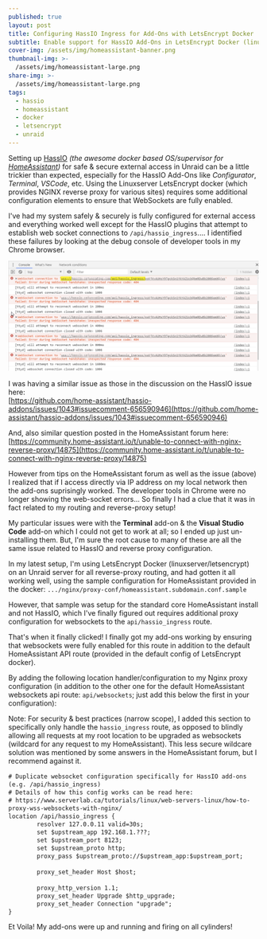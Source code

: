 ```yaml
---
published: true
layout: post
title: Configuring HassIO Ingress for Add-Ons with LetsEncrypt Docker
subtitle: Enable support for HassIO Add-Ons in LetsEncrypt Docker (linuxserver letsencrypt)
cover-img: /assets/img/homeassistant-banner.png
thumbnail-img: >-
  /assets/img/homeassistant-large.png
share-img: >-
  /assets/img/homeassistant-large.png
tags:
  - hassio
  - homeassistant
  - docker
  - letsencrypt
  - unraid
---
```

Setting up [HassIO](https://www.home-assistant.io/blog/2017/07/25/introducing-hassio/) *(the awesome docker based OS/supervisor for [HomeAssistant](https://www.home-assistant.io/))* for safe & secure external access in Unraid can be a little trickier than expected, especially for the HassIO Add-Ons like _Configurator_, _Terminal_, _VSCode_, etc.  Using the Linuxserver LetsEncrypt docker (which provides NGINX reverse proxy for various sites) requires some additional configuration elements to ensure that WebSockets are fully enabled.

I've had my system safely & securely is fully configured for external access and everything worked well except for the HassIO plugins that attempt to establish web socket connections to `/api/hassio_ingress`.... I identified these failures by looking at the debug console of developer tools in my Chrome browser.

<img src="../assets/img/2020-07-23-hassio-ingress-configuration-for-letsencrypt-docker/hassio-ingress-errors.png " class="medium center" data-zoomable />

I was having a similar issue as those in the discussion on the HassIO issue here:  
[https://github.com/home-assistant/hassio-addons/issues/1043#issuecomment-656590946](https://github.com/home-assistant/hassio-addons/issues/1043#issuecomment-656590946)

And, also similar question posted in the HomeAssistant forum here:  
[https://community.home-assistant.io/t/unable-to-connect-with-nginx-reverse-proxy/14875](https://community.home-assistant.io/t/unable-to-connect-with-nginx-reverse-proxy/14875)

However from tips on the HomeAssistant forum as well as the issue (above) I realized that if I access directly via IP address on my local network then the add-ons suprisingly worked. The developer tools in Chrome were no longer showing the web-socket errors...  So finally I had a clue that it was in fact related to my routing and reverse-proxy setup!

My particular issues were with the **Terminal** add-on & the **Visual Studio Code** add-on which I could not get to work at all; so I ended up just un-installing them. But, I'm sure the root cause to many of these are all the same issue related to HassIO and reverse proxy configuration.

In my latest setup, I'm using LetsEncrypt Docker (linuxserver/letsencrypt) on an Unraid server for all reverse-proxy routing, and had gotten it all working well, using the sample configuration for HomeAssistant provided in the docker:
`.../nginx/proxy-conf/homeassistant.subdomain.conf.sample`

However, that sample was setup for the standard core HomeAssistant install and not HassIO, which I've finally figured out requires additional proxy configuration for websockets to the `api/hassio_ingress` route.

That's when it finally clicked! I finally got my add-ons working by ensuring that websockets were fully enabled for this route in addition to the default HomeAssistant API route (provided in the default config of LetsEncrypt docker).

By adding the following location handler/configuration to my Nginx proxy configuration (in addition to the other one for the default HomeAssistant websockets api route: `api/websockets`; just add this below the first in your configuration):

Note: For security & best practices (narrow scope), I added this section to specifically only handle the `hassio_ingress` route, as opposed to blindly allowing all requests at my root location to be upgraded as websockets (wildcard for any request to my HomeAssistant). This less secure wildcare solution was mentioned by some answers in the HomeAssistant forum, but I recommend against it.

```
# Duplicate websocket configuration specifically for HassIO add-ons (e.g. /api/hassio_ingress)
# Details of how this config works can be read here:
# https://www.serverlab.ca/tutorials/linux/web-servers-linux/how-to-proxy-wss-websockets-with-nginx/
location /api/hassio_ingress {
        resolver 127.0.0.11 valid=30s;
        set $upstream_app 192.168.1.???;
        set $upstream_port 8123;
        set $upstream_proto http;
        proxy_pass $upstream_proto://$upstream_app:$upstream_port;

        proxy_set_header Host $host;

        proxy_http_version 1.1;
        proxy_set_header Upgrade $http_upgrade;
        proxy_set_header Connection "upgrade";
}
```

Et Voila! My add-ons were up and running and firing on all cylinders!